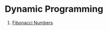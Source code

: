 # Dynamic Programming

1. [Fibonacci Numbers](https://github.com/diaoshen/AlgorithmTechniques/blob/master/Dynamic%20Programming/fibonacci%20sequence.md)
